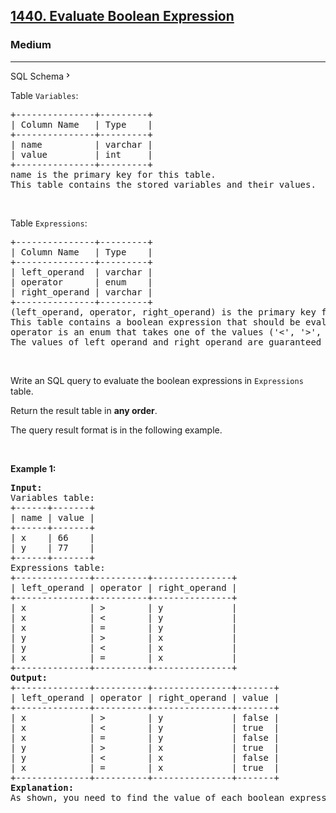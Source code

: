 <h2><a href="https://leetcode.com/problems/evaluate-boolean-expression/">1440. Evaluate Boolean Expression</a></h2><h3>Medium</h3><hr><div class="sql-schema-wrapper__3VBi"><a class="sql-schema-link__3cEg">SQL Schema<svg viewBox="0 0 24 24" width="1em" height="1em" class="icon__1Md2"><path fill-rule="evenodd" d="M10 6L8.59 7.41 13.17 12l-4.58 4.59L10 18l6-6z"></path></svg></a></div><div class="__reader_view_article_wrap_705423134304527__"><p>Table <code>Variables</code>:</p>

<pre>+---------------+---------+
| Column Name   | Type    |
+---------------+---------+
| name          | varchar |
| value         | int     |
+---------------+---------+
name is the primary key for this table.
This table contains the stored variables and their values.
</pre>

<p>&nbsp;</p>

<p>Table <code>Expressions</code>:</p>

<pre>+---------------+---------+
| Column Name   | Type    |
+---------------+---------+
| left_operand  | varchar |
| operator      | enum    |
| right_operand | varchar |
+---------------+---------+
(left_operand, operator, right_operand) is the primary key for this table.
This table contains a boolean expression that should be evaluated.
operator is an enum that takes one of the values ('&lt;', '&gt;', '=')
The values of left_operand and right_operand are guaranteed to be in the Variables table.
</pre>

<p>&nbsp;</p>

<p>Write an SQL query to evaluate the boolean expressions in <code>Expressions</code> table.</p>

<p>Return the result table in <strong>any order</strong>.</p>

<p>The query result format is in the following example.</p>

<p>&nbsp;</p>
<p><strong>Example 1:</strong></p>

<pre><strong>Input:</strong> 
Variables table:
+------+-------+
| name | value |
+------+-------+
| x    | 66    |
| y    | 77    |
+------+-------+
Expressions table:
+--------------+----------+---------------+
| left_operand | operator | right_operand |
+--------------+----------+---------------+
| x            | &gt;        | y             |
| x            | &lt;        | y             |
| x            | =        | y             |
| y            | &gt;        | x             |
| y            | &lt;        | x             |
| x            | =        | x             |
+--------------+----------+---------------+
<strong>Output:</strong> 
+--------------+----------+---------------+-------+
| left_operand | operator | right_operand | value |
+--------------+----------+---------------+-------+
| x            | &gt;        | y             | false |
| x            | &lt;        | y             | true  |
| x            | =        | y             | false |
| y            | &gt;        | x             | true  |
| y            | &lt;        | x             | false |
| x            | =        | x             | true  |
+--------------+----------+---------------+-------+
<strong>Explanation:</strong> 
As shown, you need to find the value of each boolean expression in the table using the variables table.
</pre>
</div>